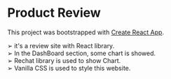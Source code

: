 # Product Review

This project was bootstrapped with [Create React App](https://github.com/facebook/create-react-app).

 ➢ it's a review site with React library. <br />
 ➢ In the DashBoard section, some chart is showed. <br />
 ➢ Rechat library is used to show Chart.<br />
 ➢ Vanilla CSS is used to style this website.
